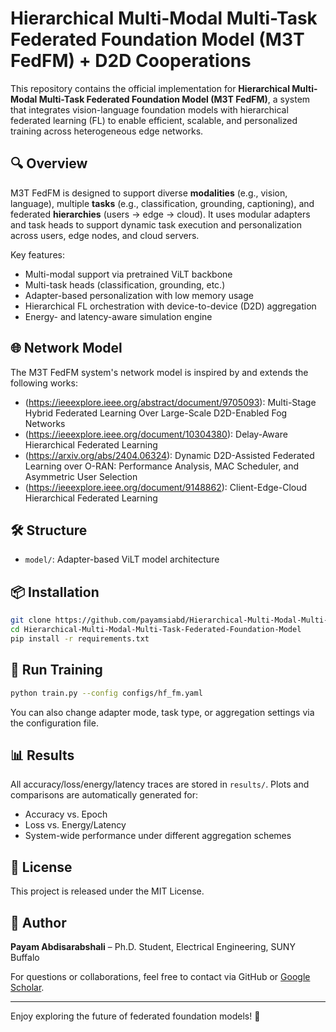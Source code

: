 # Hierarchical Multi-Modal Multi-Task Federated Foundation Model (M3T FedFM) + D2D Cooperations

This repository contains the official implementation for **Hierarchical Multi-Modal Multi-Task Federated Foundation Model (M3T FedFM)**, a system that integrates vision-language foundation models with hierarchical federated learning (FL) to enable efficient, scalable, and personalized training across heterogeneous edge networks.

## 🔍 Overview

M3T FedFM is designed to support diverse **modalities** (e.g., vision, language), multiple **tasks** (e.g., classification, grounding, captioning), and federated **hierarchies** (users → edge → cloud). It uses modular adapters and task heads to support dynamic task execution and personalization across users, edge nodes, and cloud servers.

Key features:

- Multi-modal support via pretrained ViLT backbone
- Multi-task heads (classification, grounding, etc.)
- Adapter-based personalization with low memory usage
- Hierarchical FL orchestration with device-to-device (D2D) aggregation
- Energy- and latency-aware simulation engine

## 🌐 Network Model

The M3T FedFM system's network model is inspired by and extends the following works:

- (https://ieeexplore.ieee.org/abstract/document/9705093): Multi-Stage Hybrid Federated Learning Over Large-Scale D2D-Enabled Fog Networks
- (https://ieeexplore.ieee.org/document/10304380): Delay-Aware Hierarchical Federated Learning
- (https://arxiv.org/abs/2404.06324): Dynamic D2D-Assisted Federated Learning over O-RAN: Performance Analysis, MAC Scheduler, and Asymmetric User Selection
- (https://ieeexplore.ieee.org/document/9148862): Client-Edge-Cloud Hierarchical Federated Learning

## 🛠️ Structure


- `model/`: Adapter-based ViLT model architecture


## 📦 Installation

```bash
git clone https://github.com/payamsiabd/Hierarchical-Multi-Modal-Multi-Task-Federated-Foundation-Model.git
cd Hierarchical-Multi-Modal-Multi-Task-Federated-Foundation-Model
pip install -r requirements.txt
```

## 🚀 Run Training

```bash
python train.py --config configs/hf_fm.yaml
```

You can also change adapter mode, task type, or aggregation settings via the configuration file.

## 📊 Results

All accuracy/loss/energy/latency traces are stored in `results/`. Plots and comparisons are automatically generated for:

- Accuracy vs. Epoch
- Loss vs. Energy/Latency
- System-wide performance under different aggregation schemes

## 📄 License

This project is released under the MIT License.

## 👤 Author

**Payam Abdisarabshali** – Ph.D. Student, Electrical Engineering, SUNY Buffalo

For questions or collaborations, feel free to contact via GitHub or [Google Scholar](https://scholar.google.com/citations?user=ksQpR00AAAAJ&hl=en).

---

Enjoy exploring the future of federated foundation models! 🚀
